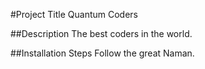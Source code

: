 #Project Title
Quantum Coders

##Description
The best coders in the world.

##Installation Steps
Follow the great Naman.
